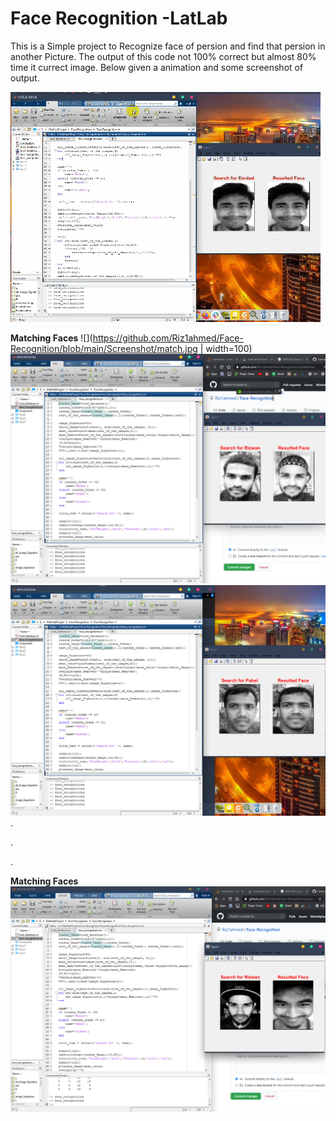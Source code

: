 # Face Recognition -LatLab

This is a Simple project to Recognize face of persion and find that persion in another Picture. The output of this code not 100% correct but almost 80% time it currect image. Below given a animation and some screenshot of output.

![Screenshot](https://github.com/Riz1ahmed/Face-Recognition/blob/main/Screenshot/animationView.gif "Preview")

**Matching Faces**
![](https://github.com/Riz1ahmed/Face-Recognition/blob/main/Screenshot/match.jpg | width=100)
![](https://github.com/Riz1ahmed/Face-Recognition/blob/main/Screenshot/match2.jpg)
![](https://github.com/Riz1ahmed/Face-Recognition/blob/main/Screenshot/match4.jpg)
.

.

.

**Matching Faces**
![](https://github.com/Riz1ahmed/Face-Recognition/blob/main/Screenshot/Mismatch.jpg)

